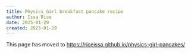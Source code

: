 ```yaml
---
title: Physics Girl breakfast pancake recipe
author: Issa Rice
date: 2025-01-29
created: 2025-01-29
---
```


This page has moved to
<https://riceissa.github.io/physics-girl-pancakes/>
